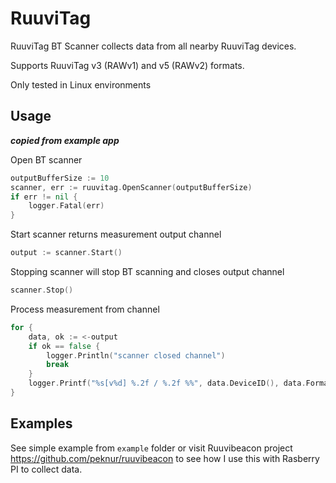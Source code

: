 # RuuviTag
RuuviTag BT Scanner collects data from all nearby RuuviTag devices.   

Supports RuuviTag v3 (RAWv1) and v5 (RAWv2) formats. 

Only tested in Linux environments

## Usage
___copied from example app___  

Open BT scanner
```go
outputBufferSize := 10
scanner, err := ruuvitag.OpenScanner(outputBufferSize)
if err != nil {
    logger.Fatal(err)
}
```
Start scanner returns measurement output channel
```go
output := scanner.Start()
```

Stopping scanner will stop BT scanning and closes output channel
```go
scanner.Stop()
```

Process measurement from channel
```go
for {
    data, ok := <-output
    if ok == false {
        logger.Println("scanner closed channel")
        break
    }
    logger.Printf("%s[v%d] %.2f / %.2f %%", data.DeviceID(), data.Format(), data.Temperature(), data.Humidity())
}
```
## Examples

See simple example from `example` folder or visit Ruuvibeacon project https://github.com/peknur/ruuvibeacon to see how I use this with Rasberry PI to collect data.
